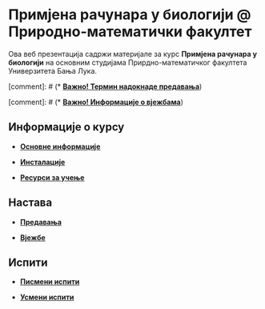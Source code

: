 # Примјена рачунара у биологији @ Природно-математички факултет

Ова веб презентација садржи материјале за курс **Примјена рачунара у биологији** на основним студијама Прирдно-математичког факултета Универзитета Бања Лука.

[comment]: # (* **[Важно! Термин надокнаде предавања](/predavanja/info/README.md)**)

[comment]: # (* **[Важно! Информације о вјежбама](/vezbe/info/README.md)**)

## Информације о курсу

* **[Основне информације](/informacije/README.md)**

* **[Инсталације](/INSTALACIJE.md)**

* **[Ресурси за учење](/RESURSI-ZA-UCENJE.md)**

## Настава

* **[Предавања](/predavanja/README.md)**

* **[Вјежбе](/vezbe/README.md)**

## Испити

* **[Писмени испити](/pismeni-ispiti/README.md)**

* **[Усмени испити](/usmeni-ispiti/README.md)**